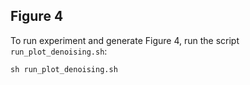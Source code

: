 ## Figure 4
To run experiment and generate Figure 4, run the script `run_plot_denoising.sh`:
```
sh run_plot_denoising.sh
```
